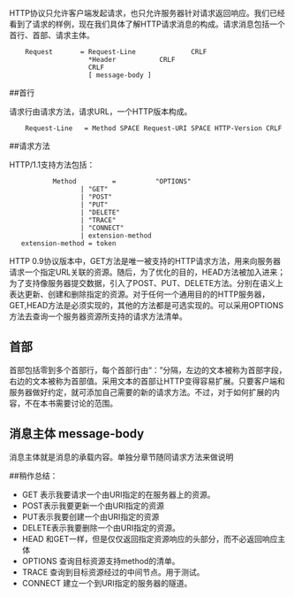 HTTP协议只允许客户端发起请求，也只允许服务器针对请求返回响应。我们已经看到了请求的样例，现在我们具体了解HTTP请求消息的构成。请求消息包括一个首行、首部、请求主体。


        Request       = Request-Line              CRLF
                        *Header           CRLF
                        CRLF
                        [ message-body ]          
##首行

请求行由请求方法，请求URL，一个HTTP版本构成。

        Request-Line   = Method SPACE Request-URI SPACE HTTP-Version CRLF

##请求方法

HTTP/1.1支持方法包括：

               Method         =          "OPTIONS"         
                      | "GET"               
                      | "POST"               
                      | "PUT"                 
                      | "DELETE"          
                      | "TRACE"                
                      | "CONNECT"              
                      | extension-method
       extension-method = token

HTTP 0.9协议版本中，GET方法是唯一被支持的HTTP请求方法，用来向服务器请求一个指定URL关联的资源。随后，为了优化的目的，HEAD方法被加入进来；为了支持像服务器提交数据，引入了POST、PUT、DELETE方法。分别在语义上表达更新、创建和删除指定的资源。对于任何一个通用目的的HTTP服务器，GET,HEAD方法是必须实现的，其他的方法都是可选实现的。可以采用OPTIONS方法去查询一个服务器资源所支持的请求方法清单。

## 首部

首部包括零到多个首部行，每个首部行由“：”分隔，左边的文本被称为首部字段，右边的文本被称为首部值。采用文本的首部让HTTP变得容易扩展。只要客户端和服务器做好约定，就可添加自己需要的新的请求方法。不过，对于如何扩展的内容，不在本书需要讨论的范围。

## 消息主体 message-body
消息主体就是消息的承载内容。单独分章节随同请求方法来做说明

##稍作总结：


- GET 表示我要请求一个由URI指定的在服务器上的资源。
- POST表示我要更新一个由URI指定的资源
- PUT表示我要创建一个由URI指定的资源
- DELETE表示我要删除一个由URI指定的资源。
- HEAD 和GET一样，但是仅仅返回指定资源响应的头部分，而不必返回响应主体
- OPTIONS 查询目标资源支持method的清单。
- TRACE 查询到目标资源经过的中间节点。用于测试。
- CONNECT 建立一个到URI指定的服务器的隧道。 

